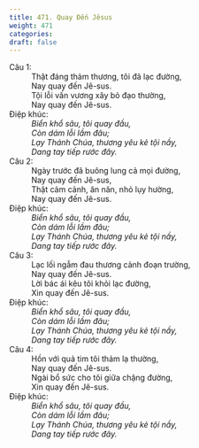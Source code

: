 ```yaml
---
title: 471. Quay Đến Jêsus
weight: 471
categories: 
draft: false
---
```

<dl><dt>Câu 1:</dt><dd data-verse="1">Thật đáng thảm thương, tôi đã lạc đường, <br/>Nay quay đến Jê-sus. <br/>Tội lỗi vấn vương xây bỏ đạo thường, <br/>Nay quay đến Jê-sus. </dd><dt>Điệp khúc:</dt><dd data-chorus="1"><em>Biển khổ sâu, tôi quay đầu, <br/>Còn dám lỗi lầm đâu; <br/>Lạy Thánh Chúa, thương yêu kẻ tội nầy, <br/>Dang tay tiếp rước đây. </em></dd><dt>Câu 2:</dt><dd data-verse="2">Ngày trước đã buông lung cả mọi đường, <br/>Nay quay đến Jê-sus, <br/>Thật cảm cảnh, ăn năn, nhỏ lụy hường, <br/>Nay quay đến Jê-sus. </dd><dt>Điệp khúc:</dt><dd data-chorus="1"><em>Biển khổ sâu, tôi quay đầu, <br/>Còn dám lỗi lầm đâu; <br/>Lạy Thánh Chúa, thương yêu kẻ tội nầy, <br/>Dang tay tiếp rước đây. </em></dd><dt>Câu 3:</dt><dd data-verse="3">Lạc lối ngẫm đau thương cảnh đoạn trường, <br/>Nay quay đến Jê-sus. <br/>Lời bác ái kêu tôi khỏi lạc đường, <br/>Xin quay đến Jê-sus. </dd><dt>Điệp khúc:</dt><dd data-chorus="1"><em>Biển khổ sâu, tôi quay đầu, <br/>Còn dám lỗi lầm đâu; <br/>Lạy Thánh Chúa, thương yêu kẻ tội nầy, <br/>Dang tay tiếp rước đây. </em></dd><dt>Câu 4:</dt><dd data-verse="4">Hồn với quả tim tôi thảm lạ thường, <br/>Nay quay đến Jê-sus. <br/>Ngài bổ sức cho tôi giữa chặng đường, <br/>Xin quay đến Jê-sus. </dd><dt>Điệp khúc:</dt><dd data-chorus="1"><em>Biển khổ sâu, tôi quay đầu, <br/>Còn dám lỗi lầm đâu; <br/>Lạy Thánh Chúa, thương yêu kẻ tội nầy, <br/>Dang tay tiếp rước đây. </em></dd></dl>
